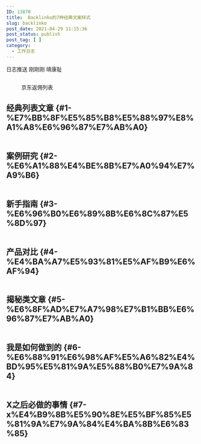 ```yaml
---
ID: 13870
title:  Backlinko的7种经典文案样式
slug: backlinko
post_date: 2021-04-29 11:15:36
post_status: publish
post_tag: [ ]
category:
  - 工作日志
---
```


日志推送 刚刚刚 靖康耻
<!-- wp:image {"id":13869,"sizeSlug":"large","linkDestination":"none"} --><figure class="wp-block-image size-large">

<img src="https://cdn.jsdelivr.net/gh/jarlin8/img@main/imgHD/1619665929903-京东返佣列表.jpg" alt="" class="wp-image-13869" /><figcaption>京东返佣列表</figcaption></figure> <!-- /wp:image -->

<!-- wp:heading -->

## 经典列表文章 {#1-%E7%BB%8F%E5%85%B8%E5%88%97%E8%A1%A8%E6%96%87%E7%AB%A0}

<!-- /wp:heading -->

<!-- wp:image {"id":13842,"sizeSlug":"large","linkDestination":"none"} --><figure class="wp-block-image size-large">

<img src="https://cdn.jsdelivr.net/gh/jarlin8/img@main/imgHD/1618889378057-classic-list-post.png" alt="" class="wp-image-13842" /></figure> <!-- /wp:image -->

<!-- wp:heading -->

## 案例研究 {#2-%E6%A1%88%E4%BE%8B%E7%A0%94%E7%A9%B6}

<!-- /wp:heading -->

<!-- wp:image {"id":13867,"sizeSlug":"large","linkDestination":"none"} --><figure class="wp-block-image size-large">

<img src="https://cdn.jsdelivr.net/gh/jarlin8/img@main/imgHD/1618024285802-case-study.jpg" alt="" class="wp-image-13867" /></figure> <!-- /wp:image -->

<!-- wp:heading -->

## 新手指南 {#3-%E6%96%B0%E6%89%8B%E6%8C%87%E5%8D%97}

<!-- /wp:heading -->

<!-- wp:image {"id":13844,"sizeSlug":"large","linkDestination":"none"} --><figure class="wp-block-image size-large">

<img src="https://cdn.jsdelivr.net/gh/jarlin8/img@main/imgHD/1618889387278-the-beginners-guide.png" alt="" class="wp-image-13844" /></figure> <!-- /wp:image -->

<!-- wp:heading -->

## 产品对比 {#4-%E4%BA%A7%E5%93%81%E5%AF%B9%E6%AF%94}

<!-- /wp:heading -->

<!-- wp:image {"id":13843,"sizeSlug":"large","linkDestination":"none"} --><figure class="wp-block-image size-large">

<img src="https://cdn.jsdelivr.net/gh/jarlin8/img@main/imgHD/1618889382497-product-showdown.png" alt="" class="wp-image-13843" /></figure> <!-- /wp:image -->

<!-- wp:heading -->

## 揭秘类文章 {#5-%E6%8F%AD%E7%A7%98%E7%B1%BB%E6%96%87%E7%AB%A0}

<!-- /wp:heading -->

<!-- wp:image {"id":13846,"sizeSlug":"large","linkDestination":"none"} --><figure class="wp-block-image size-large">

<img src="https://cdn.jsdelivr.net/gh/jarlin8/img@main/imgHD/1618889396949-the-myth-debunker.png" alt="" class="wp-image-13846" /></figure> <!-- /wp:image -->

<!-- wp:heading -->

## 我是如何做到的 {#6-%E6%88%91%E6%98%AF%E5%A6%82%E4%BD%95%E5%81%9A%E5%88%B0%E7%9A%84}

<!-- /wp:heading -->

<!-- wp:image {"id":13845,"sizeSlug":"large","linkDestination":"none"} --><figure class="wp-block-image size-large">

<img src="https://cdn.jsdelivr.net/gh/jarlin8/img@main/imgHD/1618889392384-the-how-they-did-it-post.png" alt="" class="wp-image-13845" /></figure> <!-- /wp:image -->

<!-- wp:heading -->

## X之后必做的事情 {#7-x%E4%B9%8B%E5%90%8E%E5%BF%85%E5%81%9A%E7%9A%84%E4%BA%8B%E6%83%85}

<!-- /wp:heading -->

<!-- wp:image {"id":13847,"sizeSlug":"large","linkDestination":"none"} --><figure class="wp-block-image size-large">

<img src="https://cdn.jsdelivr.net/gh/jarlin8/img@main/imgHD/1618889401339-things-to-do-after-x.png" alt="" class="wp-image-13847" /></figure> <!-- /wp:image -->